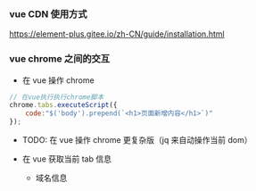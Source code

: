 
### vue CDN 使用方式

https://element-plus.gitee.io/zh-CN/guide/installation.html


### vue chrome 之间的交互
* 在 vue 操作 chrome
```js
// 在vue执行执行chrome脚本
chrome.tabs.executeScript({
    code:"$('body').prepend(`<h1>页面新增内容</h1>`)"
});
```

* TODO: 在 vue 操作 chrome 更复杂版（jq 来自动操作当前 dom）

* 在 vue 获取当前 tab 信息
  * 域名信息
